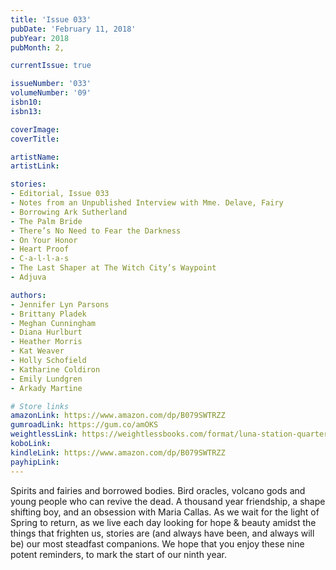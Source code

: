 ```yaml
---
title: 'Issue 033'
pubDate: 'February 11, 2018'
pubYear: 2018
pubMonth: 2,

currentIssue: true

issueNumber: '033'
volumeNumber: '09'
isbn10: 
isbn13: 

coverImage: 
coverTitle: 

artistName: 
artistLink: 

stories:
- Editorial, Issue 033
- Notes from an Unpublished Interview with Mme. Delave, Fairy
- Borrowing Ark Sutherland
- The Palm Bride
- There’s No Need to Fear the Darkness
- On Your Honor
- Heart Proof
- C-a-l-l-a-s
- The Last Shaper at The Witch City’s Waypoint
- Adjuva

authors:
- Jennifer Lyn Parsons
- Brittany Pladek
- Meghan Cunningham
- Diana Hurlburt
- Heather Morris
- Kat Weaver
- Holly Schofield
- Katharine Coldiron
- Emily Lundgren
- Arkady Martine

# Store links
amazonLink: https://www.amazon.com/dp/B079SWTRZZ
gumroadLink: https://gum.co/amOKS
weightlessLink: https://weightlessbooks.com/format/luna-station-quarterly-issue-33/
koboLink: 
kindleLink: https://www.amazon.com/dp/B079SWTRZZ
payhipLink: 
---
```


Spirits and fairies and borrowed bodies. Bird oracles, volcano gods and young people who can revive the dead. A thousand year friendship, a shape shifting boy, and an obsession with Maria Callas.
As we wait for the light of Spring to return, as we live each day looking for hope &amp; beauty amidst the things that frighten us, stories are (and always have been, and always will be) our most steadfast companions.
We hope that you enjoy these nine potent reminders, to mark the start of our ninth year.
